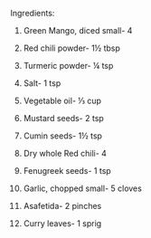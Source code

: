 Ingredients:
1. Green Mango, diced small- 4
2. Red chili powder- 1½ tbsp
3. Turmeric powder- ¼ tsp
4. Salt- 1 tsp

5. Vegetable oil- ⅓ cup
6. Mustard seeds- 2 tsp
7. Cumin seeds- 1½ tsp
8. Dry whole Red chili- 4
9. Fenugreek seeds- 1 tsp
10. Garlic, chopped small- 5 cloves
11. Asafetida- 2 pinches
12. Curry leaves- 1 sprig